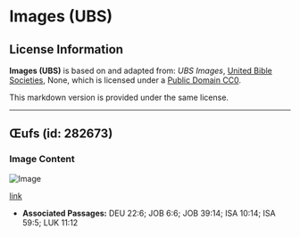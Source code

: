 # Images (UBS)

## License Information

**Images (UBS)** is based on and adapted from: _UBS Images_, [United Bible Societies](https://unitedbiblesocieties.org/), None, which is licensed under a [Public Domain CC0](https://creativecommons.org/public-domain/cc0/).

This markdown version is provided under the same license.



--------------------------------

## Œufs (id: 282673)

### Image Content

![Image](https://cdn.aquifer.bible/aquifer-content/resources/Media/WEB-0198_eggs.jpg)

[link](https://cdn.aquifer.bible/aquifer-content/resources/Media/WEB-0198_eggs.jpg)

* **Associated Passages:** DEU 22:6; JOB 6:6; JOB 39:14; ISA 10:14; ISA 59:5; LUK 11:12

